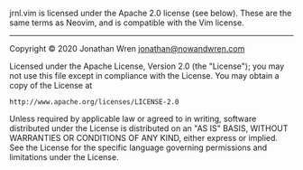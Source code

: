 jrnl.vim is licensed under the Apache 2.0 license (see below). These are the same terms
as Neovim, and is compatible with the Vim license.

---
Copyright © 2020 Jonathan Wren <jonathan@nowandwren.com>

Licensed under the Apache License, Version 2.0 (the "License");
you may not use this file except in compliance with the License.
You may obtain a copy of the License at

    http://www.apache.org/licenses/LICENSE-2.0

Unless required by applicable law or agreed to in writing, software
distributed under the License is distributed on an "AS IS" BASIS,
WITHOUT WARRANTIES OR CONDITIONS OF ANY KIND, either express or implied.
See the License for the specific language governing permissions and
limitations under the License.

